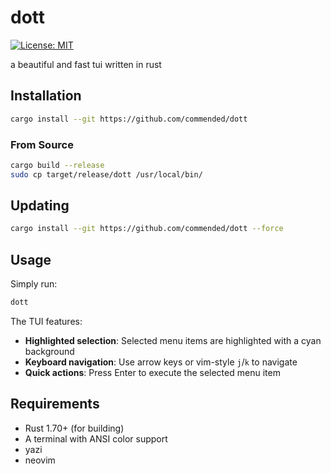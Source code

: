 # dott

[![License: MIT](https://img.shields.io/badge/License-MIT-grey.svg)](https://opensource.org/licenses/MIT)

a beautiful and fast tui written in rust


## Installation

```bash
cargo install --git https://github.com/commended/dott
```

### From Source

```bash
cargo build --release
sudo cp target/release/dott /usr/local/bin/
```

## Updating

```bash
cargo install --git https://github.com/commended/dott --force
```

## Usage

Simply run:

```bash
dott
```

The TUI features:
- **Highlighted selection**: Selected menu items are highlighted with a cyan background
- **Keyboard navigation**: Use arrow keys or vim-style `j`/`k` to navigate
- **Quick actions**: Press Enter to execute the selected menu item


## Requirements

- Rust 1.70+ (for building)
- A terminal with ANSI color support
- yazi
- neovim

